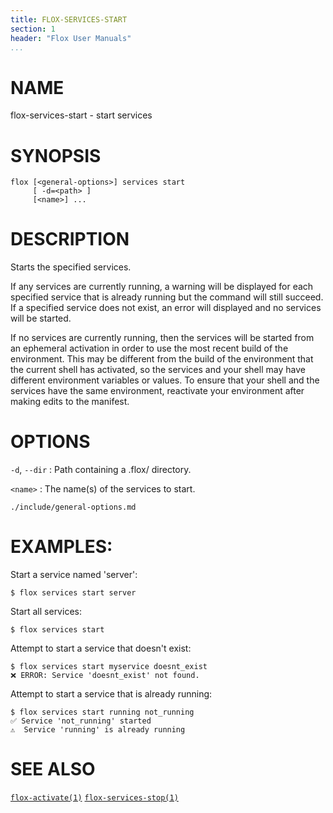 ```yaml
---
title: FLOX-SERVICES-START
section: 1
header: "Flox User Manuals"
...
```


# NAME

flox-services-start - start services

# SYNOPSIS

```
flox [<general-options>] services start
     [ -d=<path> ]
     [<name>] ...
```

# DESCRIPTION

Starts the specified services.

If any services are currently running, a warning will be displayed for each
specified service that is already running but the command will still succeed.
If a specified service does not exist, an error will displayed and no services
will be started.

If no services are currently running, then the services will be started from an
ephemeral activation in order to use the most recent build of the environment.
This may be different from the build of the environment that the current shell
has activated, so the services and your shell may have different environment
variables or values. To ensure that your shell and the services have the same
environment, reactivate your environment after making edits to the manifest.

# OPTIONS

`-d`, `--dir`
:   Path containing a .flox/ directory.

`<name>`
:   The name(s) of the services to start.

```{.include}
./include/general-options.md
```

# EXAMPLES:

Start a service named 'server':

```
$ flox services start server
```

Start all services:

```
$ flox services start
```

Attempt to start a service that doesn't exist:
```
$ flox services start myservice doesnt_exist
❌ ERROR: Service 'doesnt_exist' not found.  
```

Attempt to start a service that is already running:
```
$ flox services start running not_running
✅ Service 'not_running' started  
⚠️  Service 'running' is already running
```

# SEE ALSO
[`flox-activate(1)`](./flox-activate.md)
[`flox-services-stop(1)`](./flox-services-stop.md)
